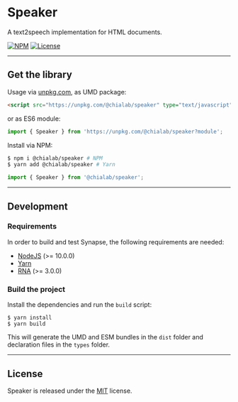 # Speaker

A text2speech implementation for HTML documents.

[![NPM](https://img.shields.io/npm/v/@chialab/speaker.svg?style=flat-square)](https://www.npmjs.com/package/@chialab/speaker)
[![License](https://img.shields.io/npm/l/@chialab/speaker.svg?style=flat-square)](https://github.com/chialab/speaker/blob/master/LICENSE)

---

## Get the library

Usage via [unpkg.com](https://unpkg.com/), as UMD package:

```html
<script src="https://unpkg.com/@chialab/speaker" type="text/javascript"></script>
```

or as ES6 module:

```js
import { Speaker } from 'https://unpkg.com/@chialab/speaker?module';
```

Install via NPM:

```sh
$ npm i @chialab/speaker # NPM
$ yarn add @chialab/speaker # Yarn
```

```ts
import { Speaker } from '@chialab/speaker';
```

---

## Development

### Requirements

In order to build and test Synapse, the following requirements are needed:
* [NodeJS](https://nodejs.org/) (>= 10.0.0)
* [Yarn](https://yarnpkg.com)
* [RNA](https://github.com/chialab/rna-cli) (>= 3.0.0)

### Build the project

Install the dependencies and run the `build` script:
```
$ yarn install
$ yarn build
```

This will generate the UMD and ESM bundles in the `dist` folder and declaration files in the `types` folder.

---

## License

Speaker is released under the [MIT](https://github.com/chialab/speaker/blob/master/LICENSE) license.
